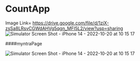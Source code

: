 # CountApp
Image Link= https://drive.google.com/file/d/1ziX-zsSa8LRsvCGWdAHVg5qgn_MFI5L2/view?usp=sharing
![Simulator Screen Shot - iPhone 14 - 2022-10-20 at 10 15 17](https://user-images.githubusercontent.com/99264718/196858926-43621f50-75af-4e8e-af8f-73c0858e5ada.png)

####myntraPage

![Simulator Screen Shot - iPhone 14 - 2022-10-20 at 10 15 17](https://user-images.githubusercontent.com/99264718/201917280-a4e85ddf-75b6-4ac0-b0cc-2f3b4a323a8c.png)

